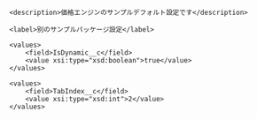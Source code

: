 <?xml version="1.0" encoding="UTF-8"?>
<CustomMetadata xmlns="http://soap.sforce.com/2006/04/metadata" xmlns:xsi="http://www.w3.org/2001/XMLSchema-instance" xmlns:xsd="http://www.w3.org/2001/XMLSchema">

    <description>価格エンジンのサンプルデフォルト設定です</description>

    <label>別のサンプルパッケージ設定</label>

    <values>
        <field>IsDynamic__c</field>
        <value xsi:type="xsd:boolean">true</value>
    </values>

    <values>
        <field>TabIndex__c</field>
        <value xsi:type="xsd:int">2</value>
    </values>

</CustomMetadata>
